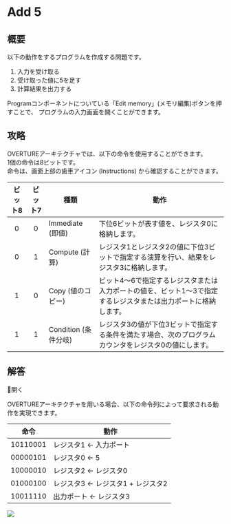 # Add 5

## 概要

以下の動作をするプログラムを作成する問題です。

1. 入力を受け取る
2. 受け取った値に5を足す
3. 計算結果を出力する

Programコンポーネントについている「Edit memory」(メモリ編集)ボタンを押すことで、
プログラムの入力画面を開くことができます。

## 攻略

OVERTUREアーキテクチャでは、以下の命令を使用することができます。  
1個の命令は8ビットです。  
命令は、画面上部の歯車アイコン (Instructions) から確認することができます。

|ビット8|ビット7|種類|動作|
|:-:|:-:|---|---|
|<span class="F">0</span>|<span class="F">0</span>|Immediate (即値)|下位6ビットが表す値を、レジスタ0に格納します。|
|<span class="F">0</span>|<span class="T">1</span>|Compute (計算)|レジスタ1とレジスタ2の値に下位3ビットで指定する演算を行い、結果をレジスタ3に格納します。|
|<span class="T">1</span>|<span class="F">0</span>|Copy (値のコピー)|ビット4～6で指定するレジスタまたは入力ポートの値を、ビット1～3で指定するレジスタまたは出力ポートに格納します。|
|<span class="T">1</span>|<span class="T">1</span>|Condition (条件分岐)|レジスタ3の値が下位3ビットで指定する条件を満たす場合、次のプログラムカウンタをレジスタ0の値にします。|

## 解答

<div class="spoiler-controller material-icons">&#xE5CF;開く</div>
<div class="spoiler">

OVERTUREアーキテクチャを用いる場合、以下の命令列によって要求される動作を実現できます。

|命令|動作|
|---|---|
|<span class="T">1</span><span class="F">0</span><span class="T">1</span><span class="T">1</span><span class="F">0</span><span class="F">0</span><span class="F">0</span><span class="T">1</span>|レジスタ1 ← 入力ポート|
|<span class="F">0</span><span class="F">0</span><span class="F">0</span><span class="F">0</span><span class="F">0</span><span class="T">1</span><span class="F">0</span><span class="T">1</span>|レジスタ0 ← 5|
|<span class="T">1</span><span class="F">0</span><span class="F">0</span><span class="F">0</span><span class="F">0</span><span class="F">0</span><span class="T">1</span><span class="F">0</span>|レジスタ2 ← レジスタ0|
|<span class="F">0</span><span class="T">1</span><span class="F">0</span><span class="F">0</span><span class="F">0</span><span class="T">1</span><span class="F">0</span><span class="F">0</span>|レジスタ3 ← レジスタ1 + レジスタ2|
|<span class="T">1</span><span class="F">0</span><span class="F">0</span><span class="T">1</span><span class="T">1</span><span class="T">1</span><span class="T">1</span><span class="F">0</span>|出力ポート ← レジスタ3|

![](https://gist.githubusercontent.com/mikecat/b64b484ee0bfa969cc1e738af31e9e58/raw/0e845a7697277488925fdf36ea09c3b4c46a6b6a/1444480_20220418082309_1.png)

</div>

